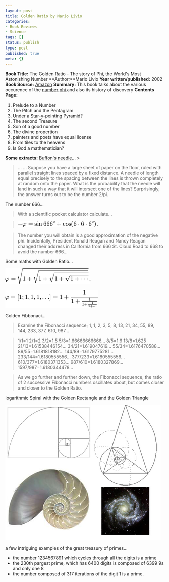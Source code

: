 ```yaml
---
layout: post
title: Golden Ratio by Mario Livio
categories:
- Book Reviews
- Science
tags: []
status: publish
type: post
published: true
meta: {}
---
```

**Book Title:** The Golden Ratio - The story of Phi, the World's Most Astonishing Number **Author:**Mario Livio **Year written/published:** 2002 **Book Source:** [Amazon](http://www.amazon.com/Golden-Ratio-Worlds-Astonishing-Number/dp/0767908163/ref=sr_1_1/002-2419297-4045618?ie=UTF8&s=books&qid=1183387360&sr=8-1) **Summary:** This book talks about the various occurence of the [number phi ](http://share.sweska.net/2007/06/29/golden-ratio/)and also its history of discovery **Contents Page:**
1. Prelude to a Number
2. The Pitch and the Pentagram
3. Under a Star-y-pointing Pyramid?
4. The second Treasure
5. Son of a good number
6. The divine propertion
7. painters and poets have equal license
8. From tiles to the heavens
9. Is God a mathematician?

**Some extracts:** [Buffon's needle](http://en.wikipedia.org/wiki/Buffon's_needle)... >  

> ... ... Suppose you have a large sheet of paper on the floor, ruled with parallel straight lines spaced by a fixed distance. A needle of length equal precisely to the spacing between the lines is thrown completely at random onto the paper. What is the probability that the needle will land in such a way that it will intersect one of the lines? Surprisingly, the answer turns out to be the number 2/pi.

The number 666...

>  

> With a scientific pocket calculator calculate...

> ![](/img/phi2.png)

> The number you will obtain is a good approximation of the negative phi. Incidentally, President Ronald Reagan and Nancy Reagan changed their address in California from 666 St. Cloud Road to 668 to avoid the number 666...

Some maths with Golden Ratio...

![](/img/phi1.png)

![](/img/phi4.png)

Golden Fibbonaci...

>  

> Examine the Fibonacci sequence; 1, 1, 2, 3, 5, 8, 13, 21, 34, 55, 89, 144, 233, 377, 610, 987...

> 1/1=1 2/1=2 3/2=1.5 5/3=1.66666666666... 8/5=1.6 13/8=1.625 21/13=1.61538446154... 34/21=1.619047619... 55/34=1.6176470588... 89/55=1.6181818182... 144/89=1.6179775281... 233/144=1.6180555556... 377/233=1.6180555556... 610/377=1.6180371353... 987/610=1.6180327869... 1597/987=1.6180344478...

> As we go further and further down, the Fibonacci sequence, the ratio of 2 successive Fibonacci numbers oscillates about, but comes closer and closer to the Golden Ratio.

logarithmic Spiral with the Golden Rectangle and the Golden Triangle

![](/img/phi842093.jpg)

a few intriguing examples of the great treasury of primes...

- the number 1234567891 which cycles through all the digits is a prime
- the 230th pargest prime, which has 6400 digits is composed of 6399 9s and only one 8
- the number composed of 317 iterations of the digit 1 is a prime.
